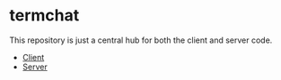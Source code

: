 # termchat

This repository is just a central hub for both the client and server code.

- [Client](https://github.com/darrkenn/termchat_client)
- [Server](https://github.com/darrkenn/termchat_server)
